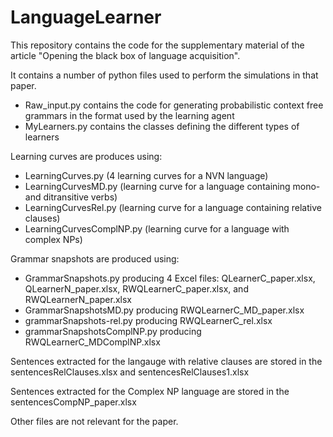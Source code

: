 # LanguageLearner
This repository contains the code for the supplementary material of the article "Opening the black box of language acquisition".

It contains a number of python files used to perform the simulations in that paper.
- Raw_input.py contains the code for generating probabilistic context free grammars in the format used by the learning agent
- MyLearners.py contains the classes defining the different types of learners
  
Learning curves are produces using:
- LearningCurves.py (4 learning curves for a NVN language)
- LearningCurvesMD.py (learning curve for a language containing mono- and ditransitive verbs)
- LearningCurvesRel.py (learning curve for a language containing relative clauses)
- LearningCurvesComplNP.py (learning curve for a language with complex NPs)

Grammar snapshots are produced using:
- GrammarSnapshots.py producing 4 Excel files: QLearnerC_paper.xlsx, QLearnerN_paper.xlsx, RWQLearnerC_paper.xlsx, and RWQLearnerN_paper.xlsx
- GrammarSnapshotsMD.py producing RWQLearnerC_MD_paper.xlsx
- grammarSnapshots-rel.py producing RWQLearnerC_rel.xlsx
- grammarSnapshotsComplNP.py producing RWQLearnerC_MDComplNP.xlsx

Sentences extracted for the langauge with relative clauses are stored in the sentencesRelClauses.xlsx and sentencesRelClauses1.xlsx

Sentences extracted for the Complex NP language are stored in the sentencesCompNP_paper.xlsx

Other files are not relevant for the paper.
